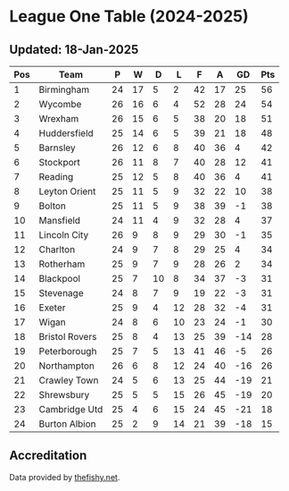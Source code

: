 # League One Table (2024-2025)
## Updated: 18-Jan-2025

| Pos | Team | P | W | D | L | F | A | GD | Pts |
| --- | --- | --- | --- | --- | --- | --- | --- | --- | --- |
| 1 | Birmingham | 24 | 17 | 5 | 2 | 42 | 17 | 25 | 56 |
| 2 | Wycombe | 26 | 16 | 6 | 4 | 52 | 28 | 24 | 54 |
| 3 | Wrexham | 26 | 15 | 6 | 5 | 38 | 20 | 18 | 51 |
| 4 | Huddersfield | 25 | 14 | 6 | 5 | 39 | 21 | 18 | 48 |
| 5 | Barnsley | 26 | 12 | 6 | 8 | 40 | 36 | 4 | 42 |
| 6 | Stockport | 26 | 11 | 8 | 7 | 40 | 28 | 12 | 41 |
| 7 | Reading | 25 | 12 | 5 | 8 | 40 | 36 | 4 | 41 |
| 8 | Leyton Orient | 25 | 11 | 5 | 9 | 32 | 22 | 10 | 38 |
| 9 | Bolton | 25 | 11 | 5 | 9 | 38 | 39 | -1 | 38 |
| 10 | Mansfield | 24 | 11 | 4 | 9 | 32 | 28 | 4 | 37 |
| 11 | Lincoln City | 26 | 9 | 8 | 9 | 29 | 30 | -1 | 35 |
| 12 | Charlton | 24 | 9 | 7 | 8 | 29 | 25 | 4 | 34 |
| 13 | Rotherham | 25 | 9 | 7 | 9 | 28 | 26 | 2 | 34 |
| 14 | Blackpool | 25 | 7 | 10 | 8 | 34 | 37 | -3 | 31 |
| 15 | Stevenage | 24 | 8 | 7 | 9 | 19 | 22 | -3 | 31 |
| 16 | Exeter | 25 | 9 | 4 | 12 | 28 | 32 | -4 | 31 |
| 17 | Wigan | 24 | 8 | 6 | 10 | 23 | 24 | -1 | 30 |
| 18 | Bristol Rovers | 25 | 8 | 4 | 13 | 25 | 39 | -14 | 28 |
| 19 | Peterborough | 25 | 7 | 5 | 13 | 41 | 46 | -5 | 26 |
| 20 | Northampton | 26 | 6 | 8 | 12 | 24 | 40 | -16 | 26 |
| 21 | Crawley Town | 24 | 5 | 6 | 13 | 25 | 44 | -19 | 21 |
| 22 | Shrewsbury | 25 | 5 | 5 | 15 | 26 | 45 | -19 | 20 |
| 23 | Cambridge Utd | 25 | 4 | 6 | 15 | 24 | 45 | -21 | 18 |
| 24 | Burton Albion | 25 | 2 | 9 | 14 | 21 | 39 | -18 | 15 |

## Accreditation 

Data provided by [thefishy.net](https://www.thefishy.net/).